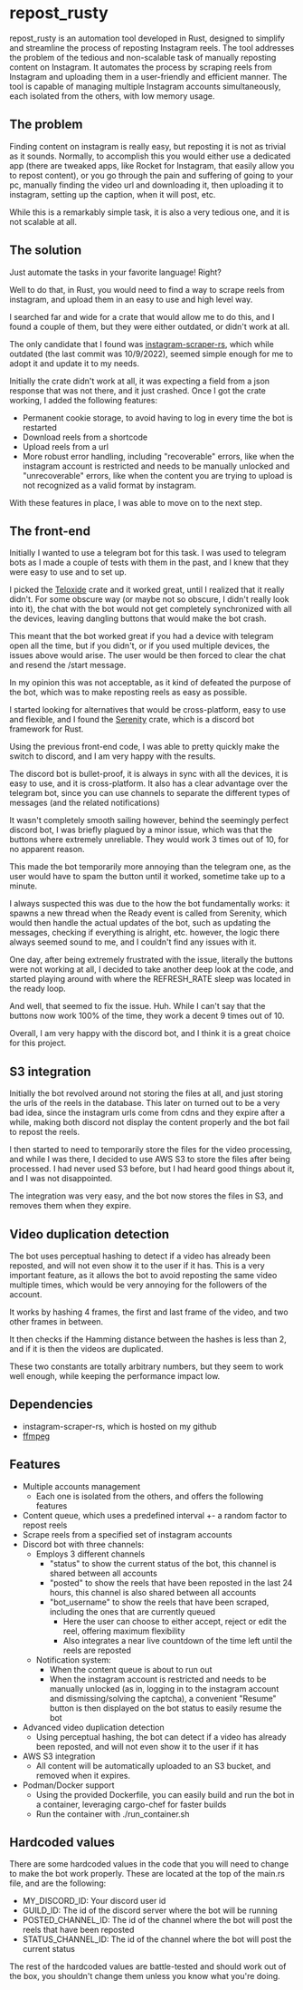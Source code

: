# repost_rusty

repost_rusty  is an automation tool developed in Rust, designed to simplify and streamline the process of reposting Instagram reels. The tool addresses the problem of the tedious and non-scalable task of manually reposting content on Instagram. It automates the process by scraping reels from Instagram and uploading them in a user-friendly and efficient manner. The tool is capable of managing multiple Instagram accounts simultaneously, each isolated from the others, with low memory usage.
## The problem
Finding content on instagram is really easy, but reposting it is not as trivial as it sounds. Normally, to accomplish this you would either use a dedicated app (there are tweaked apps, like Rocket for Instagram, that easily allow you to repost content), or you go through the pain and suffering of going to your pc, manually finding the video url and downloading it, then uploading it to instagram, setting up the caption, when it will post, etc. 

While this is a remarkably simple task, it is also a very tedious one, and it is not scalable at all.

## The solution
Just automate the tasks in your favorite language! Right?

Well to do that, in Rust, you would need to find a way to scrape reels from instagram, and upload them in an easy to use and high level way.

I searched far and wide for a crate that would allow me to do this, and I found a couple of them, but they were either outdated, or didn't work at all.

The only candidate that I found was [instagram-scraper-rs](https://github.com/veeso/instagram-scraper-rs), which while outdated (the last commit was 10/9/2022), seemed simple enough for me to adopt it and update it to my needs.

Initially the crate didn't work at all, it was expecting a field from a json response that was not there, and it just crashed.
Once I got the crate working, I added the following features:
- Permanent cookie storage, to avoid having to log in every time the bot is restarted
- Download reels from a shortcode
- Upload reels from a url
- More robust error handling, including "recoverable" errors, like when the instagram account is restricted and needs to be manually unlocked and "unrecoverable" errors, like when the content you are trying to upload is not recognized as a valid format by instagram.

With these features in place, I was able to move on to the next step.

## The front-end

Initially I wanted to use a telegram bot for this task. I was used to telegram bots as I made a couple of tests with them in the past, and I knew that they were easy to use and to set up.

I picked the [Teloxide](https://github.com/teloxide/teloxide) crate and it worked great, until I realized that it really didn't. For some obscure way (or maybe not so obscure, I didn't really look into it), the chat with the bot would not get completely synchronized with all the devices, leaving dangling buttons that would make the bot crash.

This meant that the bot worked great if you had a device with telegram open all the time, but if you didn't, or if you used multiple devices, the issues above would arise. The user would be then forced to clear the chat and resend the /start message.

In my opinion this was not acceptable, as it kind of defeated the purpose of the bot, which was to make reposting reels as easy as possible.

I started looking for alternatives that would be cross-platform, easy to use and flexible, and I found the [Serenity](https://github.com/serenity-rs/serenity) crate, which is a discord bot framework for Rust.

Using the previous front-end code, I was able to pretty quickly make the switch to discord, and I am very happy with the results.

The discord bot is bullet-proof, it is always in sync with all the devices, it is easy to use, and it is cross-platform. It also has a clear advantage over the telegram bot, since you can use channels to separate the different types of messages (and the related notifications)

It wasn't completely smooth sailing however, behind the seemingly perfect discord bot, I was briefly plagued by a minor issue, which was that the buttons where extremely unreliable. They would work 3 times out of 10, for no apparent reason. 

This made the bot temporarily more annoying than the telegram one, as the user would have to spam the button until it worked, sometime take up to a minute.

I always suspected this was due to the how the bot fundamentally works: it spawns a new thread when the Ready event is called from Serenity, which would then handle the actual updates of the bot, such as updating the messages, checking if everything is alright, etc. however, the logic there always seemed sound to me, and I couldn't find any issues with it.

One day, after being extremely frustrated with the issue, literally the buttons were not working at all, I decided to take another deep look at the code, and started playing around with where the REFRESH_RATE sleep was located in the ready loop.

And well, that seemed to fix the issue. Huh.
While I can't say that the buttons now work 100% of the time, they work a decent 9 times out of 10.

Overall, I am very happy with the discord bot, and I think it is a great choice for this project.

## S3 integration

Initially the bot revolved around not storing the files at all, and just storing the urls of the reels in the database. This later on turned out to be a very bad idea, since the instagram urls come from cdns and they expire after a while, making both discord not display the content properly and the bot fail to repost the reels.

I then started to need to temporarily store the files for the video processing, and while I was there, I decided to use AWS S3 to store the files after being processed. I had never used S3 before, but I had heard good things about it, and I was not disappointed.

The integration was very easy, and the bot now stores the files in S3, and removes them when they expire.

## Video duplication detection

The bot uses perceptual hashing to detect if a video has already been reposted, and will not even show it to the user if it has. This is a very important feature, as it allows the bot to avoid reposting the same video multiple times, which would be very annoying for the followers of the account.

It works by hashing 4 frames, the first and last frame of the video, and two other frames in between. 

It then checks if the Hamming distance between the hashes is less than 2, and if it is then the videos are duplicated.

These two constants are totally arbitrary numbers, but they seem to work well enough, while keeping the performance impact low.

## Dependencies

- instagram-scraper-rs, which is hosted on my github
- [ffmpeg](https://ffmpeg.org/)

## Features

- Multiple accounts management
  - Each one is isolated from the others, and offers the following features
- Content queue, which uses a predefined interval +- a random factor to repost reels
- Scrape reels from a specified set of instagram accounts
- Discord bot with three channels:
  - Employs 3 different channels
    - "status" to show the current status of the bot, this channel is shared between all accounts
    - "posted" to show the reels that have been reposted in the last 24 hours, this channel is also shared between all accounts
    - "bot_username" to show the reels that have been scraped, including the ones that are currently queued
      - Here the user can choose to either accept, reject or edit the reel, offering maximum flexibility
      - Also integrates a near live countdown of the time left until the reels are reposted
  - Notification system:
    - When the content queue is about to run out
    - When the instagram account is restricted and needs to be manually unlocked (as in, logging in to the instagram account and dismissing/solving the captcha), a convenient "Resume" button is then displayed on the bot status to easily resume the bot
- Advanced video duplication detection
  - Using perceptual hashing, the bot can detect if a video has already been reposted, and will not even show it to the user if it has
- AWS S3 integration
  - All content will be automatically uploaded to an S3 bucket, and removed when it expires.
- Podman/Docker support
  - Using the provided Dockerfile, you can easily build and run the bot in a container, leveraging cargo-chef for faster builds
  - Run the container with ./run_container.sh

## Hardcoded values

There are some hardcoded values in the code that you will need to change to make the bot work properly. These are located at the top of the main.rs file, and are the following:
- MY_DISCORD_ID: Your discord user id
- GUILD_ID: The id of the discord server where the bot will be running
- POSTED_CHANNEL_ID: The id of the channel where the bot will post the reels that have been reposted
- STATUS_CHANNEL_ID: The id of the channel where the bot will post the current status

The rest of the hardcoded values are battle-tested and should work out of the box, you shouldn't change them unless you know what you're doing.

